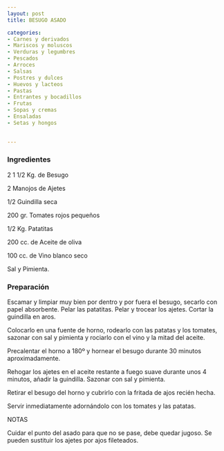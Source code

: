 ```yaml
---
layout: post
title: BESUGO ASADO

categories:
- Carnes y derivados
- Mariscos y moluscos
- Verduras y legumbres
- Pescados
- Arroces
- Salsas
- Postres y dulces
- Huevos y lacteos
- Pastas
- Entrantes y bocadillos
- Frutas
- Sopas y cremas
- Ensaladas
- Setas y hongos
 

---
```

<h3>Ingredientes</h3>

2 1 1/2 Kg. de Besugo

2 Manojos de Ajetes

1/2 Guindilla seca

200 gr. Tomates rojos pequeños

1/2 Kg. Patatitas

200 cc. de Aceite de oliva

100 cc. de Vino blanco seco

Sal y Pimienta.

<h3>Preparación</h3>

Escamar y limpiar muy bien por dentro y por fuera el besugo, secarlo con papel absorbente. Pelar las patatitas. Pelar y trocear los ajetes. Cortar la guindilla en aros.

Colocarlo en una fuente de horno, rodearlo con las patatas y los tomates, sazonar con sal y pimienta y rociarlo con el vino y la mitad del aceite.

Precalentar el horno a 180&ordm; y hornear el besugo durante 30 minutos aproximadamente.

Rehogar los ajetes en el aceite restante a fuego suave durante unos 4 minutos, añadir la guindilla. Sazonar con sal y pimienta.

Retirar el besugo del horno y cubrirlo con la fritada de ajos recién hecha.

Servir inmediatamente adornándolo con los tomates y las patatas.

NOTAS

Cuidar el punto del asado para que no se pase, debe quedar jugoso. Se pueden sustituir los ajetes por ajos fileteados.

